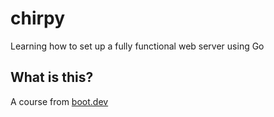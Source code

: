 # chirpy
Learning how to set up a fully functional web server using Go

## What is this?
A course from [boot.dev](https://boot.dev)